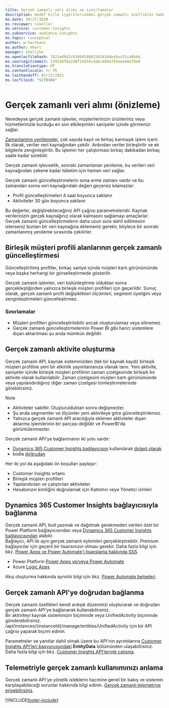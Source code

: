 ```yaml
---
title: Gerçek zamanlı veri alımı ve sınırlamalar
description: Hedef kitle içgörülerindeki gerçek zamanlı özellikler hakkında genel bilgiler.
ms.date: 10/27/2020
ms.reviewer: nikeller
ms.service: customer-insights
ms.subservice: audience-insights
ms.topic: conceptual
author: m-hartmann
ms.author: mhart
manager: shellyha
ms.openlocfilehash: 7421ed9d2cb399d546815b2d1b0ea5ec51ca6b6d
ms.sourcegitcommit: 139548f8a2d0f24d54c4a6c404a743eeeb8ef8e0
ms.translationtype: HT
ms.contentlocale: tr-TR
ms.lasthandoff: 02/15/2021
ms.locfileid: "5270304"
---
```

# <a name="real-time-data-ingestion-preview"></a>Gerçek zamanlı veri alımı (önizleme)

Neredeyse gerçek zamanlı işlevler, müşterilerinizin ürünleriniz veya hizmetlerinizle kurduğu en son etkileşimleri saniyeler içinde görmenizi sağlar.

[Zamanlanmış yenilemeler](system.md#schedule-tab), çok sayıda kayıt ve birkaç karmaşık işlem içerir. İlk olarak, veriler veri kaynağından çekilir. Ardından veriler birleştirilir ve ek bilgilerle zenginleştirilir. Bu işlemin her çalıştırması birkaç dakikadan birkaç saate kadar sürebilir.

Gerçek zamanlı işlevsellik, sonraki zamanlanan yenileme, bu verileri veri kaynağından çekene kadar tüketim için hemen veri sağlar.

Gerçek zamanlı güncelleştirmelerin sona erme zamanı vardır ve bu zamandan sonra veri kaynağındaki değeri geçersiz kılamazlar:

- Profil güncelleştirmeleri 4 saat boyunca saklanır
- Aktiviteler 30 gün boyunca saklanır

Bu değerler, değiştirebileceğiniz API çağrısı parametreleridir. Kaynak verilerinizin gerçek kaynağınız olarak kalmasını sağlamayı amaçlarlar. Gerçek zamanlı güncelleştirmelerin daha uzun süre dahil edilmesini isterseniz bunları bir veri kaynağına eklemeniz gerekir, böylece bir sonraki zamanlanmış yenileme sırasında çekilirler.

## <a name="real-time-update-of-the-unified-customer-profile-fields"></a>Birleşik müşteri profili alanlarının gerçek zamanlı güncelleştirmesi

Güncelleştirilmiş profiller, birkaç saniye içinde müşteri kartı görünümünde veya başka herhangi bir görselleştirmede gösterilir.

Gerçek zamanlı işlemler, veri bütünleştirme olduktan sonra gerçekleştiğinden yalnızca birleşik müşteri profilleri için geçerlidir. Sonuç olarak, gerçek zamanlı profil değişiklikleri ölçümleri, segment üyeliğini veya zenginleştirmeleri güncelleştirmez.

### <a name="limitations"></a>Sınırlamalar

- Müşteri profilleri güncelleştirilebilir ancak oluşturulamaz veya silinemez.
- Gerçek zamanlı güncelleştirmelerinin Power BI gibi harici sistemlere dışarı aktarılması şu anda mümkün değildir.

## <a name="real-time-creation-of-activities"></a>Gerçek zamanlı aktivite oluşturma

Gerçek zamanlı API, kaynak sisteminizden (tek bir kaynak kaydı) birleşik müşteri profiline yeni bir etkinlik yayımlamanıza olanak tanır. Yeni aktivite, saniyeler içinde birleşik müşteri profilinin zaman çizelgesinde birleşik bir aktivite olarak kullanılabilir. Zaman çizelgesini müşteri kartı görünümünde veya yapılandırdığınız diğer zaman çizelgesi tümleştirmelerinde görebilirsiniz.

> [!NOTE]
>
> - Aktiviteler sabittir. Oluşturulduktan sonra değişmezler.
> - Şu anda segmentler ve ölçümler yeni aktiviteye göre güncelleştirilemez.
> - Yalnızca gerçek zamanlı API aracılığıyla eklenen aktiviteler dışarı aktarma işlemlerinin bir parçası değildir ve PowerBI'da görüntülenmezler.

Gerçek zamanlı API'ye bağlanmanın iki yolu vardır:

- [Dynamics 365 Customer Insights bağlayıcısını](https://docs.microsoft.com/connectors/customerinsights/) kullanılarak [dolaylı olarak](#connect-via-the-dynamics-365-customer-insights-connector)
- kodla [doğrudan](#connect-directly-to-the-real-time-api)

Her iki yol da aşağıdaki ön koşulları paylaşır:

- Customer Insights ortamı
- Birleşik müşteri profilleri
- Yapılandırılan ve çalıştırılan aktiviteler
- Hesabınızın kimliğini doğrulamak için Katılımcı veya Yönetici izinleri

## <a name="connect-via-the-dynamics-365-customer-insights-connector"></a>Dynamics 365 Customer Insights bağlayıcısıyla bağlanma

Gerçek zamanlı API, kod yazmak ve dağıtmak gerekmeden verileri özel bir Power Platform bağlayıcısından veya [Dynamics 365 Customer Insights bağlayıcısından](https://docs.microsoft.com/connectors/customerinsights/) alabilir.    
Bağlayıcı, API ile aynı gerçek zamanlı eylemleri gerçekleştirebilir. Premium bağlayıcılar için geçerli bir lisansınızın olması gerekir. Daha fazla bilgi için bkz. [Power Apps ve Power Automate'i lisanslama hakkında SSS](https://docs.microsoft.com/power-platform/admin/powerapps-flow-licensing-faq).

- Power Platform [Power Apps ve/veya Power Automate](https://docs.microsoft.com/connectors/)
- Azure [Logic Apps](https://docs.microsoft.com/azure/connectors/apis-list)

Akış oluşturma hakkında ayrıntılı bilgi için bkz. [Power Automate belgeleri](https://docs.microsoft.com/power-automate/).

## <a name="connect-directly-to-the-real-time-api"></a>Gerçek zamanlı API'ye doğrudan bağlanma

Gerçek zamanlı özellikleri kendi ardışık düzeninizi oluşturarak ve doğrudan gerçek zamanlı API'ye bağlanarak kullanabilirsiniz.    
Bir aktiviteyi kaynak sisteminizin biçiminde veya UnifiedActivity biçiminde gönderebilirsiniz. /api/instances/{instanceId}/manage/entities/UnifiedActivity için bir API çağrısı yaparak biçimi edinin.

Parametreler ve yanıtlar dahil olmak üzere bu API'nin ayrıntılarına [Customer Insights API'leri başvurusundaki](https://developer.ci.ai.dynamics.com/api-details#api=CustomerInsights) **EntityData** bölümünden ulaşabilirsiniz. Daha fazla bilgi için bkz. [Customer Insights API'leriyle çalışma](apis.md).

## <a name="understand-your-real-time-usage-with-telemetry"></a>Telemetriyle gerçek zamanlı kullanımınızı anlama

Gerçek zamanlı API'ye yönelik isteklerin hacmine genel bir bakış ve sistemin karşılaşabileceği sorunlar hakkında bilgi edinin. [Gerçek zamanlı telemetriye erişebilirsiniz](system.md#api-usage-tab). 


[!INCLUDE[footer-include](../includes/footer-banner.md)]